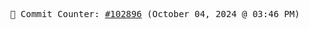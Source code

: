 <p align="center">
    <samp>
        📮 Commit Counter: <a href="https://github.com/Javascript-void0/Javascript-void0/commits/main">#102896</a> (October 04, 2024 @ 03:46 PM)
    </samp>
</p>